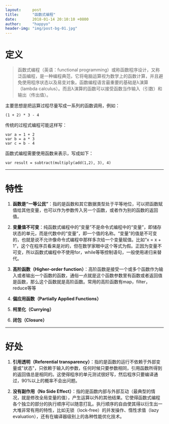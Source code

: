 ```yaml
---
layout:     post
title:      "函数式编程"
date:       2018-01-14 20:10:10 +0800
author:     "happyo"
header-img: "img/post-bg-01.jpg"
---
```


# 定义
> 函数式编程（英语：functional programming）或称函数程序设计，又称泛函编程，是一种编程典范，它将电脑运算视为数学上的函数计算，并且避免使用程序状态以及易变对象。函数编程语言最重要的基础是λ演算（lambda calculus）。而且λ演算的函数可以接受函数当作输入（引数）和输出（传出值）。

主要思想是把运算过程尽量写成一系列的函数调用，例如：

    (1 + 2) * 3 - 4

传统的过程式编程可能这样写：

    var a = 1 + 2
    var b = a * 3
    var c = b - 4

函数式编程需要使用函数来表示，写成如下：

    var result = subtract(multiply(add(1,2), 3), 4)

---

# 特性

1. **函数是“一等公民”**：指的是函数和其它数据类型处于平等地位，可以把函数赋值给其他变量，也可以作为参数传入另一个函数，或者作为别的函数的返回值。

2. **变量值不可变**：纯函数式编程中的“变量”不是命令式编程中的“变量”，即储存状态的单元，而是代数中的“变量”，即一个值的名称。“变量”的值是不可变的，也就是说不允许像命令式编程中那样多次给一个变量赋值。比如“x = x + 1”，这个在程序员看来是对的，但在数学家眼中这个等式为假。正因为变量不可变，所以函数式编程中不使用for，while等等控制语句，一般使用递归来替代。

3. **高阶函数（Higher-order function）**：高阶函数是接受一个或多个函数作为输入或者输出一个函数的函数，通俗一点就是这个函数参数里有函数或者返回值是函数，那么这个函数就是高阶函数。常用的高阶函数有map，filter，reduce等等

4. **偏应用函数（Partially Applied Functions）**

5. **柯里化（Currying）**

6. **闭包（Closure）**

---

# 好处

1. **引用透明（Referential transparency）**：指的是函数的运行不依赖于外部变量或"状态"，只依赖于输入的参数，任何时候只要参数相同，引用函数所得到的返回值总是相同的。这使得程序的单元测试很好写，然后程序只要编译通过，90%以上的概率不会出问题。

2. **没有副作用（No Side Effect）**：指的是函数内部与外部互动（最典型的情况，就是修改全局变量的值），产生运算以外的其他结果。它使得函数式编程各个独立的部分的执行顺序可以随意打乱。执行顺序的自由使其得以衍生出一大堆非常有用的特性，比如无锁（lock-free）的并发操作、惰性求值（lazy evaluation），还有在编译器级别上的各种性能优化技术。
